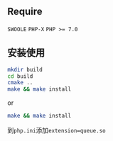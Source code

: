 ## Require

`SWOOLE`
`PHP-X`
`PHP >= 7.0`

## 安装使用

```bash
mkdir build
cd build
cmake ..
make && make install
```
or 

```bash
make && make install
```

到`php.ini`添加`extension=queue.so`